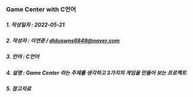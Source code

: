 ### Game Center with C언어
##### 1. 작성일자 : 2022-05-21
##### 2. 작성자 : 이연준 / dlduswns6849@naver.com
##### 3. 언어 : C언어
##### 4. 설명 : Game Center 라는 주제를 생각하고 3가지의 게임을 만들어 보는 프로젝트
##### 5. 참고자료
